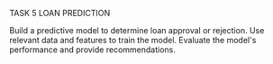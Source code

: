 TASK 5   LOAN PREDICTION

Build a predictive model to determine loan approval or
rejection. Use relevant data and features to train the model.
Evaluate the model's performance and provide
recommendations.
